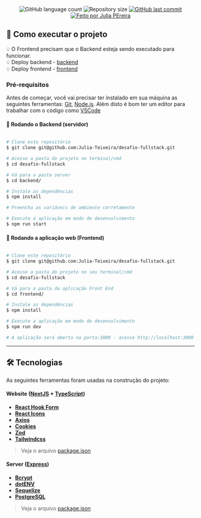 <p align="center">
  <img alt="GitHub language count" src="https://img.shields.io/github/languages/count/Julia-Teixeira/desafio-fullstack?color=%2304D361">

  <img alt="Repository size" src="https://img.shields.io/github/repo-size/Julia-Teixeira/desafio-fullstack">

  <a href="https://github.com/diegoguilhermeDS/connect-sphere/commits/master">
    <img alt="GitHub last commit" src="https://img.shields.io/github/last-commit/Julia-Teixeira/desafio-fullstack">
  </a>
  
  <a href="https://github.com/Julia-Teixeira/desafio-fullstack">
    <img alt="Feito por Julia PEreira" src="https://img.shields.io/badge/feito%20por-JuliaPereira-%237519C1">
  </a>
</p>

## 🚀 Como executar o projeto
💡 O Frontend precisam que o Backend esteja sendo executado para funcionar. <br />
💡 Deploy backend - [backend](https://desafio-fullstack-tau.vercel.app/)  <br />
💡 Deploy frontend - [frontend](https://desafio-fullstack-front-rho.vercel.app/)

### Pré-requisitos

Antes de começar, você vai precisar ter instalado em sua máquina as seguintes ferramentas:
[Git](https://git-scm.com), [Node.js](https://nodejs.org/en/). 
Além disto é bom ter um editor para trabalhar com o código como [VSCode](https://code.visualstudio.com/)

#### 🎲 Rodando o Backend (servidor)

```bash

# Clone este repositório
$ git clone git@github.com:Julia-Teixeira/desafio-fullstack.git

# Acesse a pasta do projeto no terminal/cmd
$ cd desafio-fullstack

# Vá para a pasta server
$ cd backend/

# Instale as dependências
$ npm install

# Preencha as variáveis de ambiente corretamente

# Execute a aplicação em modo de desenvolvimento
$ npm run start


```


#### 🧭 Rodando a aplicação web (Frontend)

```bash

# Clone este repositório
$ git clone git@github.com:Julia-Teixeira/desafio-fullstack.git

# Acesse a pasta do projeto no seu terminal/cmd
$ cd desafio-fullstack

# Vá para a pasta da aplicação Front End
$ cd frontend/

# Instale as dependências
$ npm install

# Execute a aplicação em modo de desenvolvimento
$ npm run dev

# A aplicação será aberta na porta:3000 - acesse http://localhost:3000

```

---


## 🛠 Tecnologias

As seguintes ferramentas foram usadas na construção do projeto:

#### **Website**  ([NextJS](https://nextjs.org/)  +  [TypeScript](https://www.typescriptlang.org/))

-   **[React Hook Form](https://react-hook-form.com/)**
-   **[React Icons](https://react-icons.github.io/react-icons/)**
-   **[Axios](https://github.com/axios/axios)**
-   **[Cookies](https://www.npmjs.com/package/js-cookie)**
-   **[Zod](https://www.npmjs.com/package/zod)**
-   **[Tailwindcss](https://www.npmjs.com/package/tailwindcss)**

> Veja o arquivo  [package.json](https://github.com/Julia-Teixeira/desafio-fullstack/blob/main/frontend/package.json)

#### **Server**  ([Express](https://www.npmjs.com/package/express))

-   **[Bcrypt](https://www.npmjs.com/package/bcrypt)**
-   **[dotENV](https://github.com/motdotla/dotenv)**
-   **[Sequelize](https://www.npmjs.com/package/sequelize)**
-   **[PostgreSQL](https://www.postgresql.org/)**

> Veja o arquivo  [package.json](https://github.com/Julia-Teixeira/desafio-fullstack/blob/main/backend/package.json)

